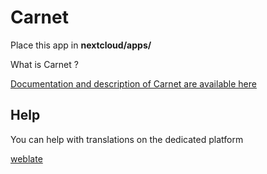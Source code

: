 # Carnet
Place this app in **nextcloud/apps/**

What is Carnet ?

<a href="https://framagit.org/PhieF/CarnetDocumentation">Documentation and description of Carnet are available here</a>


## Help

You can help with translations on the dedicated platform

[weblate](https://weblate.lostpod.me)
